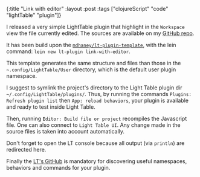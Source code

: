 {:title "Link with editor"
 :layout :post
 :tags  ["clojureScript" "code" "lightTable" "plugin"]}

I released a very simple LightTable plugin that
highlight in the `Workspace` view the file currently edited.
The sources are available on my [GitHub repo][1].

It has been build upon the [`mdhaney/lt-plugin-template`][2],
with the lein command:
`lein new lt-plugin link-with-editor`.

This template generates the same structure and files
than those in the `~.config/LightTable/User` directory,
which is the default user plugin namespace.

I suggest to symlink the project's directory
to the Light Table plugin dir `~/.config/LightTable/plugins/`.
Thus, by running the commands `Plugins: Refresh plugin list`
then `App: reload behaviors`,
your plugin is available and ready to test inside Light Table.

Then, running `Editor: Build file or project` recompiles the Javascript file.
One can also connect to `Light Table UI`.
Any change made in the source files is taken into account automatically.

Don't forget to open the LT console because
all output (via `println`) are redirected here.

Finally the [LT's GitHub][3] is mandatory
for discovering useful namespaces, behaviors and commands for your plugin.

[1]: https://github.com/obarbeau/lt-link-with-editor|target=_blank
[2]: https://github.com/mdhaney/lt-plugin-template|target=_blank
[3]: https://github.com/LightTable/LightTable/tree/master/src/lt|target=_blank
